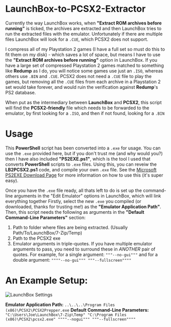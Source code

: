 # LaunchBox-to-PCSX2-Extractor
Currently the way LaunchBox works, when **"Extract ROM archives before running"** is ticked, the archives are extracted and then LaunchBox tries to run the extracted files with the emulator. Unfortunately if there are multiple files LaunchBox will look for a `.CUE`, which PCSX2 does not support.

I compress all of my Playstation 2 games (I have a full set so must do this to fit them on my disk) - which saves a lot of space, but means I have to use the **"Extract ROM archives before running"** option in LaunchBox. If you have a large set of compressed Playstation 2 games matched to something like **Redump** as I do, you will notice some games use just an `.ISO`, whereas others use `.BIN` and `.CUE`. PCSX2 does not need a `.CUE` file to play the games, but removing all the `.CUE` files from each archive in a Playstation 2 set would take forever, and would ruin the verification against **Redump**'s PS2 database.

When put as the intermediary between **LaunchBox** and **PCSX2**, this script will find the **PCSX2-friendly** file which needs to be forwarded to the emulator, by first looking for a `.ISO`, and then if not found, looking for a `.BIN`

# Usage
This **PowerShell** script has been converted into a `.exe` for usage. You can use the `.exe` provided here, but if you don't trust me (and why would you?) then I have also included **"PS2EXE.ps1"**, which is the tool I used that converts **PowerShell** scripts to `.exe` files. Using this, you can reveiw the **LB2PCSX2.ps1** code, and compile your own `.exe` file. See the [Microsoft PS2EXE Download Page](https://gallery.technet.microsoft.com/scriptcenter/PS2EXE-GUI-Convert-e7cb69d5) for more information on how to use this (it's super easy).

Once you have the `.exe` file ready, all thats left to do is set up the command-line arguments in the "Edit Emulator" options in LaunchBox, which will link everything together  Firstly, select the new `.exe` you compiled (or downloaded, thanks for trusting me!) as the **"Emulator Application Path"**. Then, this script needs the following as arguments in the **"Default Command-Line Parameters"** section:

1. Path to folder where files are being extracted. (Usually Path/To/LaunchBox/7-Zip/Temp)
2. Path to the PCSX2 exe
3. Emulator arguments in triple-quotes. If you have multiple emulator arguments to pass, you need to surround these in *ANOTHER* pair of quotes. For example, for a single argument: `"""--no-gui"""` and for a double argument: `""""--no-gui""" """--fullscreen""""`

# An Example Setup:
![LaunchBox Settings](https://i.imgur.com/eNyA6S6.png)

**Emulator Application Path:** `..\..\..\Program Files (x86)\PCSX2\PCSX2Prepper.exe`
**Default Command-Line Parameters:** `"C:\Users\Joe\LaunchBox\7-Zip\Temp" "C:\Program Files (x86)\PCSX2\pcsx2.exe" """"--nogui""" """--fullscreen""""`
